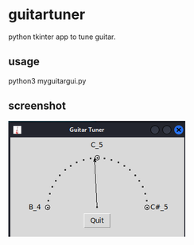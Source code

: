 # guitartuner
python tkinter app to tune guitar. 

## usage
python3 myguitargui.py

## screenshot
![alt text](https://github.com/jithesh82/guitartuner/blob/main/screenshot.png)
